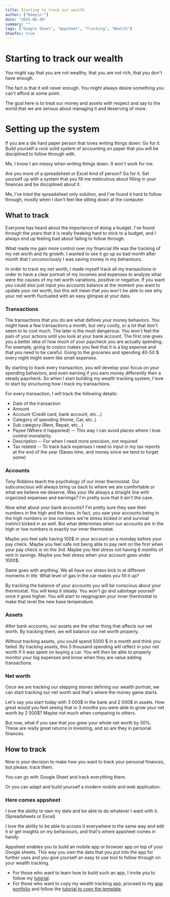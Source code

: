 ```yaml
---
title: Starting to track our wealth
author: ["Keepin'"]
date: "2025-06-30"
summary: ""
tags: ["Google Sheet", "Appsheet", "Tracking", "Wealth"]
ShowToc: true
---
```

# Starting to track our wealth

You might say that you are not wealthy, that you are not rich, that you don't have enough.

The fact is that it will never enough. You might always desire something you can't afford at some point.

The goal here is to treat our money and assets with respect and say to the world that we are serious about managing it and deserving of more.

# Setting up the system
If you are a die hard paper person that loves writing things down: Go for it.
Build yourself a rock solid system of accounting on paper that you will be disciplined to follow through with.

Me, I know I am messy when writing things down. It won't work for me.

Are you more of a spreadsheet or Excel kind of person? Go for it. Set yourself up with a system that you fill me meticulous about filling in your finances and be disciplined about it.

Me, I've tried the spreadsheet only solution, and I've found it hard to follow through, mostly when I don't feel like sitting down at the computer.

## What to track
Everyone has heard about the importance of doing a budget. I've found through the years that it is really freaking hard to stick to a budget, and I always end up feeling bad about failing to follow through.

What made me gain more control over my financial life was the tracking of my net worth and its growth. I wanted to see it go up so bad month after month that I unconsciously I was saving money in my behaviours.

In order to track my net worth, I made myself track all my transactions in order to have a clear portrait of my incomes and expenses to analyze what were the causes of my net worth variations, positive or negative. If you want you could also just input you accounts balance at the moment you want to update your net worth, but this will mean that you won't be able to see why your net worth fluctuated with an easy glimpse at your data.

### Transactions
The transactions that you do are what defines your money behaviors. You might have a few transactions a month, but very costly, or a lot that don't seem to to cost much. The later is the most dangerous. You won't feel the pain of your actions until you look at your bank account. The first one gives you a better idea of how much of your paycheck you are actually spending. For example, going to costco makes you feel that it is a big expense and that you need to be careful. Going to the groceries and spending 40-50 $ every night might seem like small expenses.

By starting to track every transaction, you will develop your focus on your spending behaviors, and even earning if you earn money differently then a steady paycheck. So when I start building my wealth tracking system, I love to start by structuring how I track my transactions.

For every transaction, I will track the following details:
* Date of the transaction
* Amount
* Account (Credit card, bank account, etc...)
* Category of spending (Home, Car, etc..)
* Sub category (Rent, Repair, etc...)
* Payee (Where it happened) -- This way I can avoid places where I lose control monetarily.
* Description -- For when I need more precision, not required
* Tax related -- To track back expenses I need to input in my tax reports at the end of the year (Saves time, and money since we tend to forget some)

### Accounts
Tony Robbins teach the psychology of our inner thermostat. Our subconscious will always bring us back to where we are comfortable or what we believe we deserve. Was your life always a straight line with organized expanses and earnings? I'm pretty sure that it ain't the case.

Now what about your bank accounts? I'm pretty sure they saw their numbers in the high and the lows. In fact, you saw your accounts being in the high numbers or low numbers we're stress kicked in and survival instinct kicked in as well. But what determines when our accounts are in the high or low numbers is exactly our inner thermostat.

Maybe you feel safe having 100$ in your account on a monday before your pay check. Maybe you feel safe not being able to pay rent on the first when your pay check is on the 3rd.
Maybe you feel stress not having 6 months of rent in savings. Maybe you feel stress when your account goes under 1000$.

Same goes with anything. We all have our stress kick in at different moments in life. What level of gas in the car makes you fill it up?

By tracking the balance of your accounts you will be conscious about your thermostat. You will keep it steady. You won't go and sabotage yourself once it goes higher. You will start to repgrogram your inner thermostat to make that level the new base temperature.

### Assets
After bank accounts, our assets are the other thing that affects our net worth. By tracking them, we will balance our net worth properly.

Without tracking assets, you could spend 5000 $ in a month and think you failed. By tracking assets, this 5 thousand spending will reflect in your net worth if it was spent on buying a car. You will then be able to properly monitor your big expenses and know when they are value adding transactions.

### Net worth
Once we are tracking our stepping stones defining our wealth portrait, we can start tracking our net worth and that's where the money game starts.

Let's say you start today with 3 000$ in the bank and 2 000$ in assets.
How great would you feel seeing that in 3 months you were able to grow your net worth by 2 500$? Maybe not much when comparing to others.

But now, what if you saw that you grew your whole net worth by 50%. These are really great returns in investing, and so are they in personal finances.

## How to track

Now is your decision to make how you want to track your personal finances, but please, track them.

You can go with Google Sheet and track everything there.

Or you can adapt and build yourself a modern mobile and web application.

### Here comes appsheet
I love the ability to own my data and be able to do whatever I want with it. (Spreadsheets or Excel)

I love the ability to be able to access it everywhere in the same way and edit it or get insights on my behaviours, and that's where appsheet comes in handy.

Appsheet enables you to build an mobile app or browser app on top of your Google sheets. This way you own the data that you put into the app for further uses and you give yourself an easy to use tool to follow through on your wealth tracking.

* For those who want to learn how to build such an app, I invite you to follow my [tutorial](https://docs.keepintracks.com/tutorials/appsheet/wealth-tracking-app.html).
* For those who want to copy my wealth tracking app, proceed to my [app portfolio](https://www.appsheet.com/portfolio/83257098) and follow the [tutorial to copy the template](https://docs.keepintracks.com/tutorials/appsheet/index.html#copy-an-existing-app).




